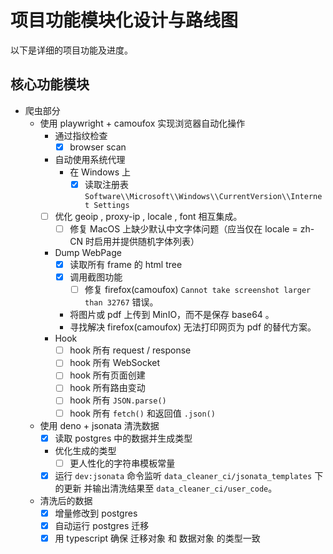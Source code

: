# 项目功能模块化设计与路线图

以下是详细的项目功能及进度。

## 核心功能模块

- 爬虫部分
  - 使用 playwright + camoufox 实现浏览器自动化操作
    - 通过指纹检查
      - [x] browser scan
    - 自动使用系统代理
      - 在 Windows 上
        - [x] 读取注册表 `Software\\Microsoft\\Windows\\CurrentVersion\\Internet Settings`
    - [ ] 优化 geoip , proxy-ip , locale , font 相互集成。
      - [ ] 修复 MacOS 上缺少默认中文字体问题（应当仅在 locale = zh-CN 时启用并提供随机字体列表）
    - Dump WebPage
      - [x] 读取所有 frame 的 html tree
      - [x] 调用截图功能
        - [ ] 修复 firefox(camoufox) `Cannot take screenshot larger than 32767` 错误。
      - 将图片或 pdf 上传到 MinIO，而不是保存 base64 。
      - 寻找解决 firefox(camoufox) 无法打印网页为 pdf 的替代方案。
    - Hook
      - [ ] hook 所有 request / response
      - [ ] hook 所有 WebSocket
      - [ ] hook 所有页面创建
      - [ ] hook 所有路由变动
      - [ ] hook 所有 `JSON.parse()`
      - [ ] hook 所有 `fetch()` 和返回值 `.json()`
  - 使用 deno + jsonata 清洗数据
    - [x] 读取 postgres 中的数据并生成类型
    - 优化生成的类型
      - [ ] 更人性化的字符串模板常量
    - [x] 运行 `dev:jsonata` 命令监听 `data_cleaner_ci/jsonata_templates` 下的更新
          并输出清洗结果至 `data_cleaner_ci/user_code`。
  - 清洗后的数据
    - [x] 增量修改到 postgres
    - [x] 自动运行 postgres 迁移
    - [x] 用 typescript 确保 迁移对象 和 数据对象 的类型一致
